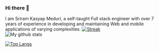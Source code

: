 ### Hi there 👋

I am Sriram Kasyap Meduri, a self-taught Full stack engineer with over 7 years of experience in developing and maintaining Web and mobile applications of varying complexities.
<a href="https://github.com/sriramkasyap">
  <img alt="Streak" src="https://github-readme-streak-stats.herokuapp.com/?user=sriramkasyap&theme=dark&hide_border=false"/>
</a>
<br/>
<a href="https://github.com/sriramkasyap" >
  <img alt="My github stats" src="https://github-stats-sriram.vercel.app/api?username=sriramkasyap&theme=dark&include_all_commits=true&count_private=true&hide=issues&show_icons=true&custom_title=Stats" style="padding-right:20px;display: inline-block;"/>
</a>

<a href="https://github.com/sriramkasyap">
  <img alt="Top Langs" src="https://github-stats-sriram.vercel.app/api/top-langs/?username=sriramkasyap&show_icons=true&theme=dark&hide=css,scss,less,java,hack,html,dart&layout=compact&langs_count=6"/>
</a>




